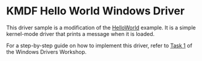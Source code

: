 # KMDF Hello World Windows Driver

This driver sample is a modification of the [HelloWorld](https://learn.microsoft.com/en-us/windows-hardware/drivers/gettingstarted/writing-a-very-small-kmdf--driver) example. It is a simple kernel-mode driver that prints a message when it is loaded. 

For a step-by-step guide on how to implement this driver, refer to [Task 1](https://github.com/davirus1214/WindowsDriversWorkshop/blob/main/Documents/Tasks/Task_1_Windows_Drivers_Workshop.md) of the Windows Drivers Workshop.
